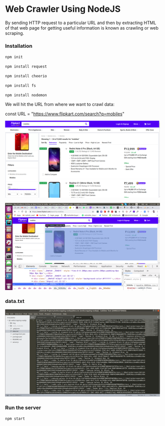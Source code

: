# Web Crawler Using NodeJS


By sending HTTP request to a particular URL and then by extracting HTML of that web page for getting useful information is known as crawling or web scraping.

### Installation

`npm init`

`npm install request`

`npm install cheerio`

`npm install fs`

`npm install nodemon`

We will hit the URL from where we want to crawl data:

const URL = "https://www.flipkart.com/search?q=mobiles"

![Image](https://github.com/vinaysomawat/Nodejs-Web-Crawling/blob/master/Img/Selection_103-1.png)

![Image](https://github.com/vinaysomawat/Nodejs-Web-Crawling/blob/master/Img/Screenshot-from-2018-12-17-03-26-35.png)

### data.txt
![Image](https://github.com/vinaysomawat/Nodejs-Web-Crawling/blob/master/Img/Screenshot%20from%202019-08-24%2009-28-39.png)

### Run the server
`npm start`

